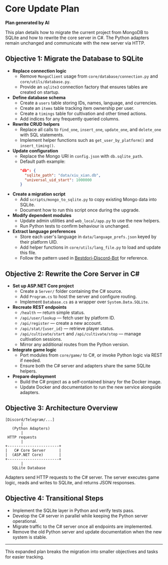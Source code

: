 # Core Update Plan

**Plan generated by AI**

This plan details how to migrate the current project from MongoDB to SQLite and how to rewrite the core server in C#. The Python adapters remain unchanged and communicate with the new server via HTTP.

## Objective 1: Migrate the Database to SQLite
- **Replace connection logic**
  - Remove `MongoClient` usage from `core/database/connection.py` and `core/utils/database.py`.
  - Provide an `sqlite3` connection factory that ensures tables are created on startup.
- **Define database schema**
  - Create a `users` table storing IDs, names, language, and currencies.
  - Create an `items` table tracking item ownership per user.
  - Create a `timings` table for cultivation and other timed actions.
  - Add indices for any frequently queried columns.
- **Rewrite CRUD helpers**
  - Replace all calls to `find_one`, `insert_one`, `update_one`, and `delete_one` with SQL statements.
  - Implement helper functions such as `get_user_by_platform()` and `insert_timing()`.
- **Update configuration**
  - Replace the Mongo URI in `config.json` with `db.sqlite_path`.
  - Default path example:
    ```json
    "db": {
      "sqlite_path": "data/xiu_xian.db",
      "universal_uid_start": 1000000
    }
    ```
- **Create a migration script**
  - Add `scripts/mongo_to_sqlite.py` to copy existing Mongo data into SQLite.
  - Document how to run this script once during the upgrade.
- **Modify dependent modules**
  - Update admin utilities and `web_local/app.py` to use the new helpers.
  - Run Python tests to confirm behaviour is unchanged.
- **Extract language preferences**
  - Store each user's language in `data/language_prefs.json` keyed by their platform UID.
  - Add helper functions in `core/utils/lang_file.py` to load and update this file.
  - Follow the pattern used in [Bestdori-Discord-Bot](https://github.com/aosumi-rena/Bestdori-Discord-Bot) for reference.

## Objective 2: Rewrite the Core Server in C#
- **Set up ASP.NET Core project**
  - Create a `Server/` folder containing the C# source.
  - Add `Program.cs` to host the server and configure routing.
  - Implement `Database.cs` as a wrapper over `System.Data.SQLite`.
- **Recreate REST endpoints**
  - `/health` — return simple status.
  - `/api/user/lookup` — fetch user by platform ID.
  - `/api/register` — create a new account.
  - `/api/stat/{user_id}` — retrieve player status.
  - `/api/cultivate/start` and `/api/cultivate/stop` — manage cultivation sessions.
  - Mirror any additional routes from the Python version.
- **Integrate game logic**
  - Port modules from `core/game/` to C#, or invoke Python logic via REST if needed.
  - Ensure both the C# server and adapters share the same SQLite helpers.
- **Prepare deployment**
  - Build the C# project as a self‑contained binary for the Docker image.
  - Update Docker and documentation to run the new service alongside adapters.

## Objective 3: Architecture Overview
```
[Discord/Telegram/...]
       |
   (Python Adapters)
       |
 HTTP requests
       |
+-----------------------+
|   C# Core Server      |
|  (ASP.NET Core)       |
+-----------------------+
       |
   SQLite Database
```
Adapters send HTTP requests to the C# server. The server executes game logic, reads and writes to SQLite, and returns JSON responses.

## Objective 4: Transitional Steps
- Implement the SQLite layer in Python and verify tests pass.
- Develop the C# server in parallel while keeping the Python server operational.
- Migrate traffic to the C# server once all endpoints are implemented.
- Remove the old Python server and update documentation when the new system is stable.

---
This expanded plan breaks the migration into smaller objectives and tasks for easier tracking.
